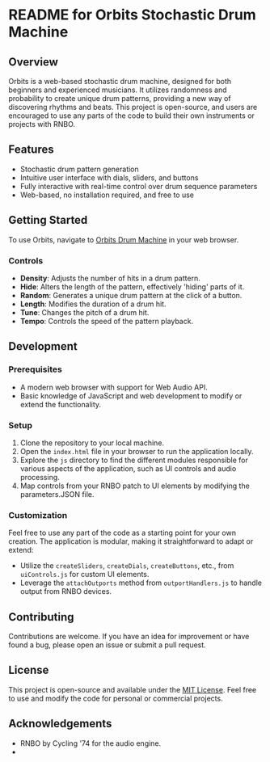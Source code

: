 # README for Orbits Stochastic Drum Machine

## Overview

Orbits is a web-based stochastic drum machine, designed for both beginners and experienced musicians. It utilizes randomness and probability to create unique drum patterns, providing a new way of discovering rhythms and beats. This project is open-source, and users are encouraged to use any parts of the code to build their own instruments or projects with RNBO.

## Features

- Stochastic drum pattern generation
- Intuitive user interface with dials, sliders, and buttons
- Fully interactive with real-time control over drum sequence parameters
- Web-based, no installation required, and free to use

## Getting Started

To use Orbits, navigate to [Orbits Drum Machine](https://www.iimaginary.com/orbits) in your web browser.

### Controls

- **Density**: Adjusts the number of hits in a drum pattern.
- **Hide**: Alters the length of the pattern, effectively 'hiding' parts of it.
- **Random**: Generates a unique drum pattern at the click of a button.
- **Length**: Modifies the duration of a drum hit.
- **Tune**: Changes the pitch of a drum hit.
- **Tempo**: Controls the speed of the pattern playback.

## Development

### Prerequisites

- A modern web browser with support for Web Audio API.
- Basic knowledge of JavaScript and web development to modify or extend the functionality.

### Setup

1. Clone the repository to your local machine.
2. Open the `index.html` file in your browser to run the application locally.
3. Explore the `js` directory to find the different modules responsible for various aspects of the application, such as UI controls and audio processing.
4. Map controls from your RNBO patch to UI elements by modifying the parameters.JSON file.

### Customization

Feel free to use any part of the code as a starting point for your own creation. The application is modular, making it straightforward to adapt or extend:

- Utilize the `createSliders`, `createDials`, `createButtons`, etc., from `uiControls.js` for custom UI elements.
- Leverage the `attachOutports` method from `outportHandlers.js` to handle output from RNBO devices.

## Contributing

Contributions are welcome. If you have an idea for improvement or have found a bug, please open an issue or submit a pull request.

## License

This project is open-source and available under the [MIT License](LICENSE.md). Feel free to use and modify the code for personal or commercial projects.

## Acknowledgements

- RNBO by Cycling '74 for the audio engine.
- 
